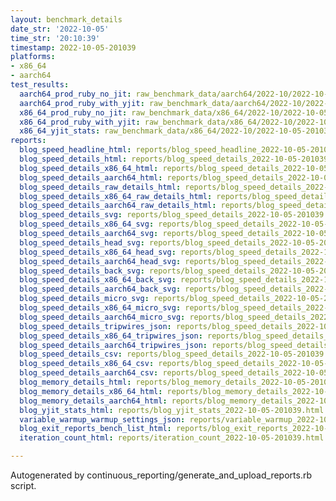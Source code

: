 ```yaml
---
layout: benchmark_details
date_str: '2022-10-05'
time_str: '20:10:39'
timestamp: 2022-10-05-201039
platforms:
- x86_64
- aarch64
test_results:
  aarch64_prod_ruby_no_jit: raw_benchmark_data/aarch64/2022-10/2022-10-05-201039_basic_benchmark_aarch64_prod_ruby_no_jit.json
  aarch64_prod_ruby_with_yjit: raw_benchmark_data/aarch64/2022-10/2022-10-05-201039_basic_benchmark_aarch64_prod_ruby_with_yjit.json
  x86_64_prod_ruby_no_jit: raw_benchmark_data/x86_64/2022-10/2022-10-05-201039_basic_benchmark_x86_64_prod_ruby_no_jit.json
  x86_64_prod_ruby_with_yjit: raw_benchmark_data/x86_64/2022-10/2022-10-05-201039_basic_benchmark_x86_64_prod_ruby_with_yjit.json
  x86_64_yjit_stats: raw_benchmark_data/x86_64/2022-10/2022-10-05-201039_basic_benchmark_x86_64_yjit_stats.json
reports:
  blog_speed_headline_html: reports/blog_speed_headline_2022-10-05-201039.html
  blog_speed_details_html: reports/blog_speed_details_2022-10-05-201039.html
  blog_speed_details_x86_64_html: reports/blog_speed_details_2022-10-05-201039.x86_64.html
  blog_speed_details_aarch64_html: reports/blog_speed_details_2022-10-05-201039.aarch64.html
  blog_speed_details_raw_details_html: reports/blog_speed_details_2022-10-05-201039.raw_details.html
  blog_speed_details_x86_64_raw_details_html: reports/blog_speed_details_2022-10-05-201039.x86_64.raw_details.html
  blog_speed_details_aarch64_raw_details_html: reports/blog_speed_details_2022-10-05-201039.aarch64.raw_details.html
  blog_speed_details_svg: reports/blog_speed_details_2022-10-05-201039.svg
  blog_speed_details_x86_64_svg: reports/blog_speed_details_2022-10-05-201039.x86_64.svg
  blog_speed_details_aarch64_svg: reports/blog_speed_details_2022-10-05-201039.aarch64.svg
  blog_speed_details_head_svg: reports/blog_speed_details_2022-10-05-201039.head.svg
  blog_speed_details_x86_64_head_svg: reports/blog_speed_details_2022-10-05-201039.x86_64.head.svg
  blog_speed_details_aarch64_head_svg: reports/blog_speed_details_2022-10-05-201039.aarch64.head.svg
  blog_speed_details_back_svg: reports/blog_speed_details_2022-10-05-201039.back.svg
  blog_speed_details_x86_64_back_svg: reports/blog_speed_details_2022-10-05-201039.x86_64.back.svg
  blog_speed_details_aarch64_back_svg: reports/blog_speed_details_2022-10-05-201039.aarch64.back.svg
  blog_speed_details_micro_svg: reports/blog_speed_details_2022-10-05-201039.micro.svg
  blog_speed_details_x86_64_micro_svg: reports/blog_speed_details_2022-10-05-201039.x86_64.micro.svg
  blog_speed_details_aarch64_micro_svg: reports/blog_speed_details_2022-10-05-201039.aarch64.micro.svg
  blog_speed_details_tripwires_json: reports/blog_speed_details_2022-10-05-201039.tripwires.json
  blog_speed_details_x86_64_tripwires_json: reports/blog_speed_details_2022-10-05-201039.x86_64.tripwires.json
  blog_speed_details_aarch64_tripwires_json: reports/blog_speed_details_2022-10-05-201039.aarch64.tripwires.json
  blog_speed_details_csv: reports/blog_speed_details_2022-10-05-201039.csv
  blog_speed_details_x86_64_csv: reports/blog_speed_details_2022-10-05-201039.x86_64.csv
  blog_speed_details_aarch64_csv: reports/blog_speed_details_2022-10-05-201039.aarch64.csv
  blog_memory_details_html: reports/blog_memory_details_2022-10-05-201039.html
  blog_memory_details_x86_64_html: reports/blog_memory_details_2022-10-05-201039.x86_64.html
  blog_memory_details_aarch64_html: reports/blog_memory_details_2022-10-05-201039.aarch64.html
  blog_yjit_stats_html: reports/blog_yjit_stats_2022-10-05-201039.html
  variable_warmup_warmup_settings_json: reports/variable_warmup_2022-10-05-201039.warmup_settings.json
  blog_exit_reports_bench_list_html: reports/blog_exit_reports_2022-10-05-201039.bench_list.html
  iteration_count_html: reports/iteration_count_2022-10-05-201039.html

---
```

Autogenerated by continuous_reporting/generate_and_upload_reports.rb script.
